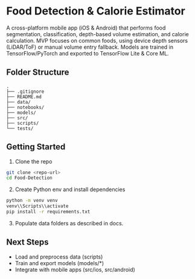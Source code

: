 # Food Detection & Calorie Estimator

A cross-platform mobile app (iOS & Android) that performs food segmentation, classification, depth-based volume estimation, and calorie calculation. MVP focuses on common foods, using device depth sensors (LiDAR/ToF) or manual volume entry fallback. Models are trained in TensorFlow/PyTorch and exported to TensorFlow Lite & Core ML.

## Folder Structure

```text
.
├── .gitignore
├── README.md
├── data/
├── notebooks/
├── models/
├── src/
├── scripts/
└── tests/
```

## Getting Started

1. Clone the repo

```bash
git clone <repo-url>
cd Food-Detection
```

2. Create Python env and install dependencies

```bash
python -m venv venv
venv\\Scripts\\activate
pip install -r requirements.txt
```

3. Populate data folders as described in docs.

## Next Steps

- Load and preprocess data (scripts)
- Train and export models (models/*)
- Integrate with mobile apps (src/ios, src/android)